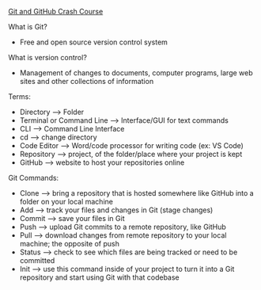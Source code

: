 [Git and GitHub Crash Course](https://www.youtube.com/watch?v=RGOj5yH7evk)

What is Git?

- Free and open source version control system

What is version control?

- Management of changes to documents, computer programs, large web sites and other collections of information

Terms:

- Directory --> Folder
- Terminal or Command Line --> Interface/GUI for text commands
- CLI --> Command Line Interface
- cd --> change directory
- Code Editor --> Word/code processor for writing code (ex: VS Code)
- Repository --> project, of the folder/place where your project is kept
- GitHub --> website to host your repositories online

Git Commands:

- Clone --> bring a repository that is hosted somewhere like GitHub into a folder on your local machine
- Add --> track your files and changes in Git (stage changes)
- Commit --> save your files in Git
- Push --> upload Git commits to a remote repository, like GitHub
- Pull --> download changes from remote repository to your local machine; the opposite of push
- Status --> check to see which files are being tracked or need to be committed
- Init --> use this command inside of your project to turn it into a Git repository and start using Git with that codebase
